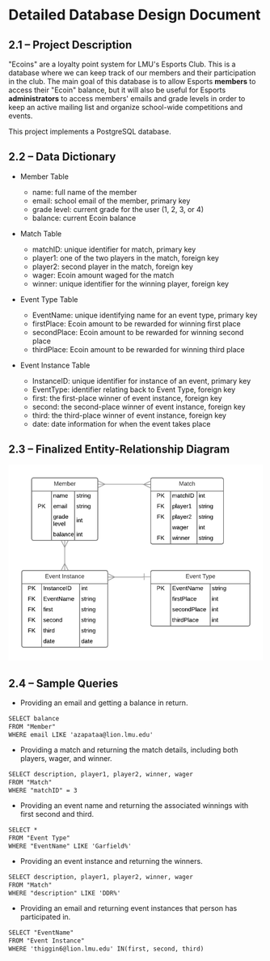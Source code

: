 # Detailed Database Design Document

## 2.1 – Project Description
"Ecoins" are a loyalty point system for LMU's Esports Club. This is a database where we can keep track of our members and their participation in the club.
The main goal of this database is to allow Esports **members** to access their "Ecoin" balance, but it will also be useful for Esports **administrators** to access members' emails and grade levels in order to keep an active mailing list and organize school-wide competitions and events.

This project implements a PostgreSQL database.
## 2.2 – Data Dictionary

- Member Table
  - name: full name of the member
  - email: school email of the member, primary key
  - grade level: current grade for the user (1, 2, 3, or 4)
  - balance: current Ecoin balance

- Match Table
  - matchID: unique identifier for match, primary key
  - player1: one of the two players in the match, foreign key
  - player2: second player in the match, foreign key
  - wager: Ecoin amount waged for the match
  - winner: unique identifier for the winning player, foreign key

- Event Type Table
  - EventName: unique identifying name for an event type, primary key
  - firstPlace: Ecoin amount to be rewarded for winning first place
  - secondPlace: Ecoin amount to be rewarded for winning second place
  - thirdPlace: Ecoin amount to be rewarded for winning third place

- Event Instance Table
  - InstanceID: unique identifier for instance of an event, primary key
  - EventType: identifier relating back to Event Type, foreign key
  - first: the first-place winner of event instance, foreign key
  - second: the second-place winner of event instance, foreign key
  - third: the third-place winner of event instance, foreign key
  - date: date information for when the event takes place

## 2.3 – Finalized Entity-Relationship Diagram

![ERD](/images/detailed-ERD.png)

## 2.4 – Sample Queries
 - Providing an email and getting a balance in return.
 
 ```
 SELECT balance
FROM "Member"
WHERE email LIKE 'azapataa@lion.lmu.edu'
```

 - Providing a match and returning the match details, including both players, wager, and winner.

```
SELECT description, player1, player2, winner, wager
FROM "Match"
WHERE "matchID" = 3
```

 - Providing an event name and returning the associated winnings with first second and third.

 ```
SELECT * 
FROM "Event Type"
WHERE "EventName" LIKE 'Garfield%'
 ```
 - Providing an event instance and returning the winners.
 ```
 SELECT description, player1, player2, winner, wager
FROM "Match"
WHERE "description" LIKE 'DDR%'
```
 - Providing an email and returning event instances that person has participated in. 
 ```
 SELECT "EventName"
FROM "Event Instance"
WHERE 'thiggin6@lion.lmu.edu' IN(first, second, third)
```